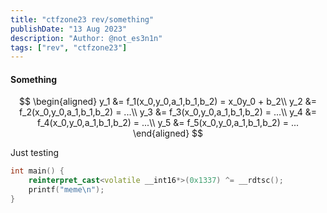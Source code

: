 ```yaml
---
title: "ctfzone23 rev/something"
publishDate: "13 Aug 2023"
description: "Author: @not_es3n1n"
tags: ["rev", "ctfzone23"]
---
```


#### Something

$$
\begin{aligned}
y_1 &= f_1(x_0,y_0,a_1,b_1,b_2) = x_0y_0 + b_2\\
y_2 &= f_2(x_0,y_0,a_1,b_1,b_2) = ...\\
y_3 &= f_3(x_0,y_0,a_1,b_1,b_2) = ...\\
y_4 &= f_4(x_0,y_0,a_1,b_1,b_2) = ...\\
y_5 &= f_5(x_0,y_0,a_1,b_1,b_2) = ...
\end{aligned}
$$

Just testing
```cpp
int main() {
	reinterpret_cast<volatile __int16*>(0x1337) ^= __rdtsc();
	printf("meme\n");
}
```
